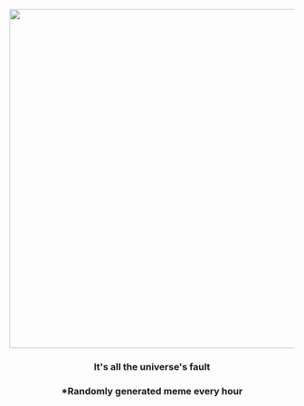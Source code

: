 <p align="center">
        <img src="https://i.imgur.com/HxhZO09.gif" width="600" height="600">
        </p>
        <h3 align="center">It's all the universe's fault</h3>
        <h3 align="center">*Randomly generated meme every hour</h3>
    